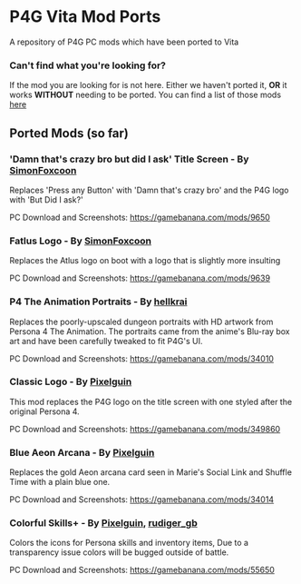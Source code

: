 # P4G Vita Mod Ports
A repository of P4G PC mods which have been ported to Vita


### Can't find what you're looking for?
If the mod you are looking for is not here. Either we haven't ported it, **OR** it works **WITHOUT** needing to be ported. You can find a list of those mods [here](https://github.com/ARandomGuy231/p4gvitamodports/blob/main/Mods%20that%20work%20without%20needing%20a%20Port.md)

## Ported Mods (so far)
### 'Damn that's crazy bro but did I ask' Title Screen - By [SimonFoxcoon](https://gamebanana.com/members/1652560)
Replaces 'Press any Button' with 'Damn that's crazy bro' and the P4G logo with 'But Did I ask?'

PC Download and Screenshots: https://gamebanana.com/mods/9650

### Fatlus Logo - By [SimonFoxcoon](https://gamebanana.com/members/1652560)
Replaces the Atlus logo on boot with a logo that is slightly more insulting

PC Download and Screenshots: https://gamebanana.com/mods/9639

### P4 The Animation Portraits - By [hellkrai](https://gamebanana.com/members/1559466)
Replaces the poorly-upscaled dungeon portraits with HD artwork from Persona 4 The Animation.
The portraits came from the anime's Blu-ray box art and have been carefully tweaked to fit P4G's UI.

PC Download and Screenshots: https://gamebanana.com/mods/34010

### Classic Logo - By [Pixelguin](https://gamebanana.com/members/1736439)
This mod replaces the P4G logo on the title screen with one styled after the original Persona 4.

PC Download and Screenshots: https://gamebanana.com/mods/349860

### Blue Aeon Arcana - By [Pixelguin](https://gamebanana.com/members/1736439)
Replaces the gold Aeon arcana card seen in Marie's Social Link and Shuffle Time with a plain blue one.

PC Download and Screenshots: https://gamebanana.com/mods/34014

### Colorful Skills+ - By [Pixelguin](https://gamebanana.com/members/1736439), [rudiger_gb](https://gamebanana.com/members/1491857)
Colors the icons for Persona skills and inventory items, Due to a transparency issue colors will be bugged outside of battle.

PC Download and Screenshots: https://gamebanana.com/mods/55650
